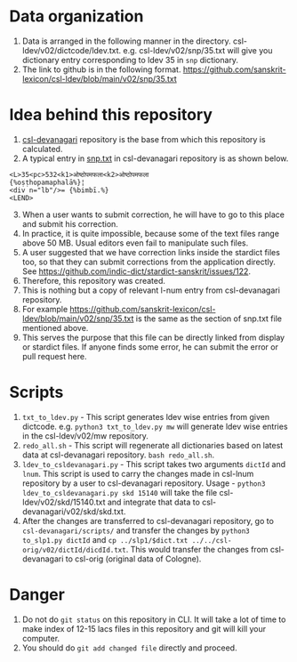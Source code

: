 # Data organization

1. Data is arranged in the following manner in the directory. csl-ldev/v02/dictcode/ldev.txt. e.g. csl-ldev/v02/snp/35.txt will give you dictionary entry corresponding to ldev 35 in `snp` dictionary.
2. The link to github is in the following format. https://github.com/sanskrit-lexicon/csl-ldev/blob/main/v02/snp/35.txt

# Idea behind this repository

1. [csl-devanagari](https://github.com/sanskrit-lexicon/csl-devanagari/) repository is the base from which this repository is calculated.
2. A typical entry in [snp.txt](https://github.com/sanskrit-lexicon/csl-devanagari/blob/master/v02/snp/snp.txt) in csl-devanagari repository is as shown below.
```
<L>35<pc>532<k1>ओष्ठोपमफला<k2>ओष्ठोपमफला
{%oṣṭhopamaphalā%}¦
<div n="lb"/>= {%bimbī.%}
<LEND>
```
3. When a user wants to submit correction, he will have to go to this place and submit his correction.
4. In practice, it is quite impossible, because some of the text files range above 50 MB. Usual editors even fail to manipulate such files.
5. A user suggested that we have correction links inside the stardict files too, so that they can submit corrections from the application directly. See https://github.com/indic-dict/stardict-sanskrit/issues/122.
6. Therefore, this repository was created.
7. This is nothing but a copy of relevant l-num entry from csl-devanagari repository.
8. For example https://github.com/sanskrit-lexicon/csl-ldev/blob/main/v02/snp/35.txt is the same as the section of snp.txt file mentioned above.
9. This serves the purpose that this file can be directly linked from display or stardict files. If anyone finds some error, he can submit the error or pull request here.

# Scripts

1. `txt_to_ldev.py` - This script generates ldev wise entries from given dictcode. e.g. `python3 txt_to_ldev.py mw` will generate ldev wise entries in the csl-ldev/v02/mw repository.
2. `redo_all.sh` - This script will regenerate all dictionaries based on latest data at csl-devanagari repository. `bash redo_all.sh`.
3. `ldev_to_csldevanagari.py` - This script takes two arguments `dictId` and `lnum`. This script is used to carry the changes made in csl-lnum repository by a user to csl-devanagari repository. Usage - `python3 ldev_to_csldevanagari.py skd 15140` will take the file csl-ldev/v02/skd/15140.txt and integrate that data to csl-devanagari/v02/skd/skd.txt. 
4. After the changes are transferred to csl-devanagari repository, go to `csl-devanagari/scripts/` and transfer the changes by `python3 to_slp1.py dictId` and `cp ../slp1/$dict.txt ../../csl-orig/v02/dictId/dicdId.txt`. This would transfer the changes from csl-devanagari to csl-orig (original data of Cologne).

# Danger

1. Do not do `git status` on this repository in CLI. It will take a lot of time to make index of 12-15 lacs files in this repository and git will kill your computer.
2. You should do `git add changed file` directly and proceed.

